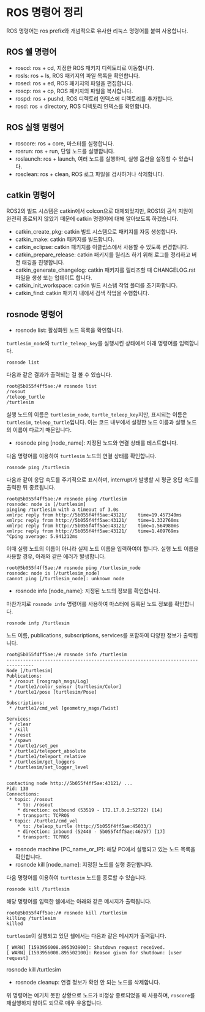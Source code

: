 # ROS 명령어 정리
ROS 명령어는 ros prefix와 개념적으로 유사한 리눅스 명령어를 붙여 사용합니다.
## ROS 쉘 명령어
- roscd: ros + cd, 지정한 ROS 패키지 디렉토리로 이동합니다.
- rosls: ros + ls, ROS 패키지의 파일 목록을 확인합니다.
- rosed: ros + ed, ROS 패키지의 파일을 편집합니다.
- roscp: ros + cp, ROS 패키지의 파일을 복사합니다.
- rospd: ros + pushd, ROS 디렉토리 인덱스에 디렉토리를 추가합니다.
- rosd: ros + directory, ROS 디렉토리 인덱스를 확인합니다.
## ROS 실행 명령어
- roscore: ros + core, 마스터를 실행합니다.
- rosrun: ros + run, 단일 노드를 실행합니다.
- roslaunch: ros + launch, 여러 노드를 실행하며, 실행 옵션을 설정할 수 있습니다.
- rosclean: ros + clean, ROS 로그 파일을 검사하거나 삭제합니다.
## catkin 명령어
ROS2의 빌드 시스템은 catkin에서 colcon으로 대체되었지만, ROS1의 공식 지원이 완전히 종료되지 않았기 때문에 catkin 명령어에 대해 알아보도록 하겠습니다.
- catkin_create_pkg: catkin 빌드 시스템으로 패키지를 자동 생성합니다.
- catkin_make: catkin 패키지를 빌드합니다.
- catkin_eclipse: catkin 패키지를 이클립스에서 사용할 수 있도록 변경합니다.
- catkin_prepare_release: catkin 패키지를 릴리즈 하기 위해 로그를 정리하고 버전 태깅을 진행합니다.
- catkin_generate_changelog: catkin 패키지를 릴리즈할 때 CHANGELOG.rst 파일을 생성 또는 업데이트 합니다.
- catkin_init_workspace: catkin 빌드 시스템 작업 폴더를 초기화합니다.
- catkin_find: catkin 패키지 내에서 검색 작업을 수행합니다.
## rosnode 명령어
- rosnode list: 활성화된 노드 목록을 확인합니다.

`turtlesim_node`와 `turtle_teleop_key`를 실행시킨 상태에서 아래 명령어를 입력합니다.
```
rosnode list
```
다음과 같은 결과가 출력되는 걸 볼 수 있습니다.
```
root@5b055f4ff5ae:/# rosnode list
/rosout
/teleop_turtle
/turtlesim
```
실행 노드의 이름은 `turtlesim_node`, `turtle_teleop_key`지만, 표시되는 이름은 `turtlesim`, `teleop_turtle`입니다. 이는 코드 내부에서 설정한 노드 이름과 실행 노드의 이름이 다르기 때문입니다.
- rosnode ping [node_name]: 지정된 노드와 연결 상태를 테스트합니다.

다음 명령어를 이용하여 `turtlesim` 노드의 연결 상태를 확인합니다.
```
rosnode ping /turtlesim
```
다음과 같이 응답 속도를 주기적으로 표시하며, interrupt가 발생할 시 평균 응답 속도를 출력한 뒤 종료됩니다.
```
root@5b055f4ff5ae:/# rosnode ping /turtlesim
rosnode: node is [/turtlesim]
pinging /turtlesim with a timeout of 3.0s
xmlrpc reply from http://5b055f4ff5ae:43121/	time=19.457340ms
xmlrpc reply from http://5b055f4ff5ae:43121/	time=1.332760ms
xmlrpc reply from http://5b055f4ff5ae:43121/	time=1.564980ms
xmlrpc reply from http://5b055f4ff5ae:43121/	time=1.409769ms
^Cping average: 5.941212ms
```
이때 실행 노드의 이름이 아니라 실제 노드 이름을 입력하여야 합니다. 실행 노드 이름을 사용할 경우, 아래와 같은 에러가 발생합니다.
```
root@5b055f4ff5ae:/# rosnode ping /turtlesim_node
rosnode: node is [/turtlesim_node]
cannot ping [/turtlesim_node]: unknown node
```
- rosnode info [node_name]: 지정된 노드의 정보를 확인합니다.

마찬가지로 `rosnode info` 명령어를 사용하여 마스터에 등록된 노드 정보를 확인합니다.
```
rosnode infp /turtlesim
```
노드 이름, publications, subscriptions, services를 포함하여 다양한 정보가 출력됩니다.
```
root@5b055f4ff5ae:/# rosnode info /turtlesim
--------------------------------------------------------------------------------
Node [/turtlesim]
Publications:
 * /rosout [rosgraph_msgs/Log]
 * /turtle1/color_sensor [turtlesim/Color]
 * /turtle1/pose [turtlesim/Pose]

Subscriptions:
 * /turtle1/cmd_vel [geometry_msgs/Twist]

Services:
 * /clear
 * /kill
 * /reset
 * /spawn
 * /turtle1/set_pen
 * /turtle1/teleport_absolute
 * /turtle1/teleport_relative
 * /turtlesim/get_loggers
 * /turtlesim/set_logger_level


contacting node http://5b055f4ff5ae:43121/ ...
Pid: 130
Connections:
 * topic: /rosout
    * to: /rosout
    * direction: outbound (53519 - 172.17.0.2:52722) [14]
    * transport: TCPROS
 * topic: /turtle1/cmd_vel
    * to: /teleop_turtle (http://5b055f4ff5ae:45033/)
    * direction: inbound (52440 - 5b055f4ff5ae:46757) [17]
    * transport: TCPROS
```
- rosnode machine [PC_name_or_IP]: 해당 PC에서 실행되고 있는 노드 목록을 확인합니다.
- rosnode kill [node_name]: 지정된 노드를 실행 중단합니다.

다음 명령어를 이용하여 `turtlesim` 노드를 종료할 수 있습니다.
```
rosnode kill /turtlesim
```
해당 명령어를 입력한 쉘에서는 아래와 같은 메시지가 출력됩니다.
```
root@5b055f4ff5ae:/# rosnode kill /turtlesim
killing /turtlesim
killed
```
`turtlesim`이 실행되고 있던 쉘에서는 다음과 같은 메시지가 출력됩니다.
```
[ WARN] [1593956008.895393900]: Shutdown request received.
[ WARN] [1593956008.895502100]: Reason given for shutdown: [user request]
```
rosnode kill /turtlesim
- rosnode cleanup: 연결 정보가 확인 안 되는 노드를 삭제합니다.

위 명령어는 예기치 못한 상황으로 노드가 비정상 종료되었을 때 사용하며, `roscore`를 재실행하지 않아도 되므로 매우 유용합니다.
